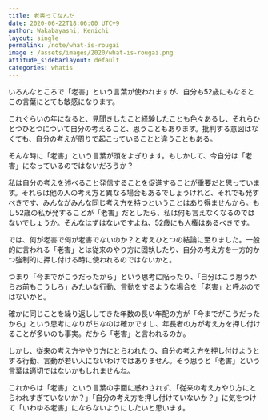 ```yaml
---
title: 老害ってなんだ
date: 2020-06-22T18:06:00 UTC+9
author: Wakabayashi, Kenichi
layout: single
permalink: /note/what-is-rougai
image : /assets/images/2020/what-is-rougai.png
attitude_sidebarlayout: default
categories: whatis
---
```

いろんなところで「老害」という言葉が使われますが、自分も52歳にもなるとこの言葉にとても敏感になります。

これぐらいの年になると、見聞きしたこと経験したことも色々あるし、それらひとつひとつについて自分の考えること、思うこともあります。批判する意図はなくても、自分の考えが周りで起こっていることと違うこともある。

そんな時に「老害」という言葉が頭をよぎります。もしかして、今自分は「老害」になっているのではないだろうか？

私は自分の考えを述べること発信することを促進することが重要だと思っています。それらは他の人の考え方と異なる場合もあるでしょうけれど、それでも発すべきです、みんながみんな同じ考え方を持つということはあり得ませんから。もし52歳の私が発することが「老害」だとしたら、私は何も言えなくなるのではないでしょうか。そんなはずはないですよね、52歳にも人権はあるべきです。

では、何が老害で何が老害でないのか？と考えひとつの結論に至りました。一般的に言われる「老害」とは従来のやり方に固執したり、自分の考え方を一方的かつ強制的に押し付ける時に使われるのではないかと。

つまり「今までがこうだったから」という思考に陥ったり、「自分はこう思うからお前もこうしろ」みたいな行動、言動をするような場合を「老害」と呼ぶのではないかと。

確かに同じことを繰り返ししてきた年数の長い年配の方が「今までがこうだったから」という思考になりがちなのは確かですし、年長者の方が考え方を押し付けることが多いのも事実。だから「老害」と言われるのか。

しかし、従来の考え方ややり方にとらわれたり、自分の考え方を押し付けようとする行動、言動が若い人にないわけではありません。そう思うと「老害」という言葉は適切ではないかもしれませんね。

これからは「老害」という言葉の字面に惑わされず、「従来の考え方やり方にとらわれすぎていないか？」「自分の考え方を押し付けていないか？」に気をつけて「いわゆる老害」にならないようにしたいと思います。
